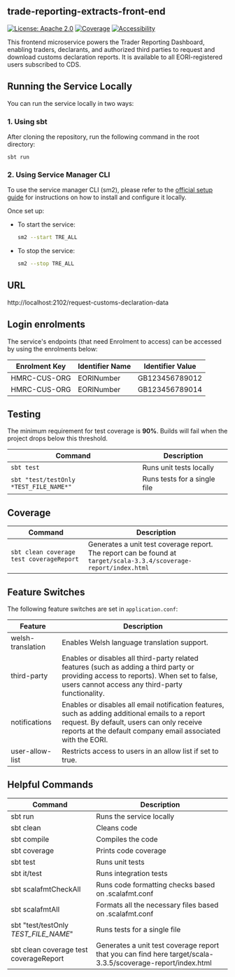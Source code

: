 ## trade-reporting-extracts-front-end

[![License: Apache 2.0](https://img.shields.io/badge/License-Apache%202.0-blue.svg)](http://www.apache.org/licenses/LICENSE-2.0.html)  [![Coverage](https://img.shields.io/badge/test_coverage-90-green.svg)](https://build.tax.service.gov.uk/job/TRE/job/trade-reporting-extracts-frontend/scoverage/) [![Accessibility](https://img.shields.io/badge/WCAG2.2-AA-purple.svg)](https://www.gov.uk/service-manual/helping-people-to-use-your-service/understanding-wcag)

This frontend microservice powers the Trader Reporting Dashboard, enabling traders, declarants, and authorized third parties to request and download customs declaration reports. It is available to all EORI-registered users subscribed to CDS.

## Running the Service Locally

You can run the service locally in two ways:

### 1. Using sbt
After cloning the repository, run the following command in the root directory:

```
sbt run
```

### 2. Using Service Manager CLI
To use the service manager CLI (sm2), please refer to the [official setup guide](https://docs.tax.service.gov.uk/mdtp-handbook/documentation/developer-set-up/set-up-service-manager.html) for instructions on how to install and configure it locally.

Once set up:
- To start the service:
  ```sh
  sm2 --start TRE_ALL
  ```
- To stop the service:
  ```sh
  sm2 --stop TRE_ALL
  ```

## URL
http://localhost:2102/request-customs-declaration-data

## Login enrolments

The service's endpoints (that need Enrolment to access) can be accessed by using the enrolments below:

| Enrolment Key | Identifier Name | Identifier Value |
|---------------|-----------------|------------------|
| HMRC-CUS-ORG  | EORINumber      | GB123456789012   |
| HMRC-CUS-ORG  | EORINumber      | GB123456789014   |

## Testing

The minimum requirement for test coverage is **90%**. Builds will fail when the project drops below this threshold.

| Command                                | Description                  |
|----------------------------------------|------------------------------|
| `sbt test`                             | Runs unit tests locally      |
| `sbt "test/testOnly *TEST_FILE_NAME*"` | Runs tests for a single file |

## Coverage

| Command                                             | Description                                                                                                        |
|-----------------------------------------------------|--------------------------------------------------------------------------------------------------------------------|
| `sbt clean coverage test coverageReport`            | Generates a unit test coverage report. The report can be found at `target/scala-3.3.4/scoverage-report/index.html` |

## Feature Switches

The following feature switches are set in `application.conf`:

| Feature            | Description                                                        |
|--------------------|--------------------------------------------------------------------|
| welsh-translation  | Enables Welsh language translation support.                        |
| third-party        | Enables or disables all third-party related features (such as adding a third party or providing access to reports). When set to false, users cannot access any third-party functionality. |
| notifications      | Enables or disables all email notification features, such as adding additional emails to a report request. By default, users can only receive reports at the default company email associated with the EORI. |
| user-allow-list    | Restricts access to users in an allow list if set to true.         |

## Helpful Commands

| Command                                | Description                                                                                                 |
|----------------------------------------|-------------------------------------------------------------------------------------------------------------|
| sbt run                                | Runs the service locally                                                                                    |
| sbt clean                              | Cleans code                                                                                                 |
| sbt compile                            | Compiles the code                                                                                           |
| sbt coverage                           | Prints code coverage                                                                                        |
| sbt test                               | Runs unit tests                                                                                             |
| sbt it/test                            | Runs integration tests                                                                                      |
| sbt scalafmtCheckAll                   | Runs code formatting checks based on .scalafmt.conf                                                         |
| sbt scalafmtAll                        | Formats all the necessary files based on .scalafmt.conf                                                     |
| sbt "test/testOnly *TEST_FILE_NAME*"   | Runs tests for a single file                                                                                |
| sbt clean coverage test coverageReport | Generates a unit test coverage report that you can find here target/scala-3.3.5/scoverage-report/index.html |
